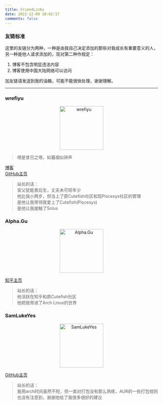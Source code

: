```yaml
---
title: FriendLinks
date: 2022-12-09 10:02:17
comments: false
---
```


### 友链标准  
这里的友链分为两种，一种是由我自己决定添加的那些对我成长有重要意义的人，另一种是他人请求添加的，现对第二种作规定：  

1. 博客不包含明显违法内容  
2. 博客使用中国大陆网络可以访问  

加友链请发送到我的油箱，可能不能很快处理，谢谢理解。

***

### wrefiyu  
<center><img src="https://pic.imgdb.cn/item/63929861b1fccdcd3618079f.png" alt="wrefiyu" width="144" height="144"></center>  

> 塔是昔日之塔，如暮烟似钟声  

[博客](https://young3030.rth1.vip/)  
[GitHub主页](https://github.com/yolanda2010)  

> 站长的话：  
  宣父犹能畏后生，丈夫未可轻年少   
他比我小两岁，但当上了原Cutefish社区和现Piscesys社区的管理   
是他让我带领我爱上了Cutefish(Piscesys)   
是他让我接触了Solus   

### Alpha.Gu  
<center><img src="https://pic1.zhimg.com/v2-0860dd1377d2e199c9b2be13ef251dbd_xll.jpg?source=32738c0c" alt="Alpha.Gu" width="144" height="144"></center>  

[知乎主页](https://www.zhihu.com/people/alphagu)  

> 站长的话：  
他活跃在知乎和原Cutefish社区  
他把我带进了Arch Linux的世界  

### SamLukeYes  
<center><img src="https://avatars.githubusercontent.com/u/12882091?v=4" alt="SamLukeYes" width="144" height="144"></center>  

[GitHub主页](https://github.com/SamLukeYes)  

> 站长的话：  
我用arch时间虽然不短，但一直对打包没有那么熟练，AUR的一些打包规则也没有注意到，谢谢他给了我很多很好的建议  
